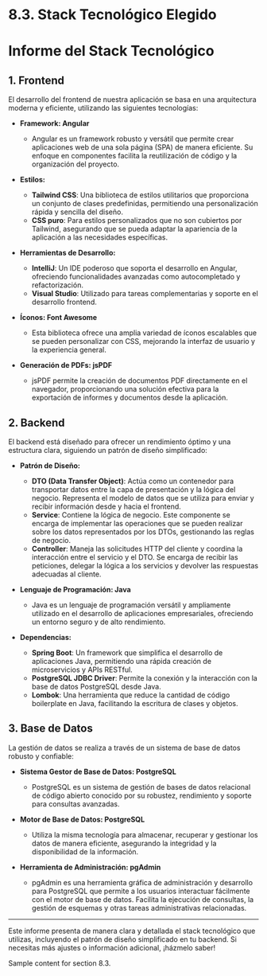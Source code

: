 # 8.3. Stack Tecnológico Elegido
# Informe del Stack Tecnológico

## 1. Frontend

El desarrollo del frontend de nuestra aplicación se basa en una arquitectura moderna y eficiente, utilizando las siguientes tecnologías:

- **Framework: Angular**
  - Angular es un framework robusto y versátil que permite crear aplicaciones web de una sola página (SPA) de manera eficiente. Su enfoque en componentes facilita la reutilización de código y la organización del proyecto.

- **Estilos:**
  - **Tailwind CSS**: Una biblioteca de estilos utilitarios que proporciona un conjunto de clases predefinidas, permitiendo una personalización rápida y sencilla del diseño.
  - **CSS puro**: Para estilos personalizados que no son cubiertos por Tailwind, asegurando que se pueda adaptar la apariencia de la aplicación a las necesidades específicas.

- **Herramientas de Desarrollo:**
  - **IntelliJ**: Un IDE poderoso que soporta el desarrollo en Angular, ofreciendo funcionalidades avanzadas como autocompletado y refactorización.
  - **Visual Studio**: Utilizado para tareas complementarias y soporte en el desarrollo frontend.

- **Íconos: Font Awesome**
  - Esta biblioteca ofrece una amplia variedad de íconos escalables que se pueden personalizar con CSS, mejorando la interfaz de usuario y la experiencia general.

- **Generación de PDFs: jsPDF**
  - jsPDF permite la creación de documentos PDF directamente en el navegador, proporcionando una solución efectiva para la exportación de informes y documentos desde la aplicación.

## 2. Backend

El backend está diseñado para ofrecer un rendimiento óptimo y una estructura clara, siguiendo un patrón de diseño simplificado:

- **Patrón de Diseño:**
  - **DTO (Data Transfer Object)**: Actúa como un contenedor para transportar datos entre la capa de presentación y la lógica del negocio. Representa el modelo de datos que se utiliza para enviar y recibir información desde y hacia el frontend.
  - **Service**: Contiene la lógica de negocio. Este componente se encarga de implementar las operaciones que se pueden realizar sobre los datos representados por los DTOs, gestionando las reglas de negocio.
  - **Controller**: Maneja las solicitudes HTTP del cliente y coordina la interacción entre el servicio y el DTO. Se encarga de recibir las peticiones, delegar la lógica a los servicios y devolver las respuestas adecuadas al cliente.

- **Lenguaje de Programación: Java**
  - Java es un lenguaje de programación versátil y ampliamente utilizado en el desarrollo de aplicaciones empresariales, ofreciendo un entorno seguro y de alto rendimiento.

- **Dependencias:**
  - **Spring Boot**: Un framework que simplifica el desarrollo de aplicaciones Java, permitiendo una rápida creación de microservicios y APIs RESTful.
  - **PostgreSQL JDBC Driver**: Permite la conexión y la interacción con la base de datos PostgreSQL desde Java.
  - **Lombok**: Una herramienta que reduce la cantidad de código boilerplate en Java, facilitando la escritura de clases y objetos.

## 3. Base de Datos

La gestión de datos se realiza a través de un sistema de base de datos robusto y confiable:

- **Sistema Gestor de Base de Datos: PostgreSQL**
  - PostgreSQL es un sistema de gestión de bases de datos relacional de código abierto conocido por su robustez, rendimiento y soporte para consultas avanzadas.

- **Motor de Base de Datos: PostgreSQL**
  - Utiliza la misma tecnología para almacenar, recuperar y gestionar los datos de manera eficiente, asegurando la integridad y la disponibilidad de la información.

- **Herramienta de Administración: pgAdmin**
  - pgAdmin es una herramienta gráfica de administración y desarrollo para PostgreSQL que permite a los usuarios interactuar fácilmente con el motor de base de datos. Facilita la ejecución de consultas, la gestión de esquemas y otras tareas administrativas relacionadas.
---

Este informe presenta de manera clara y detallada el stack tecnológico que utilizas, incluyendo el patrón de diseño simplificado en tu backend. Si necesitas más ajustes o información adicional, ¡házmelo saber!


Sample content for section 8.3.
